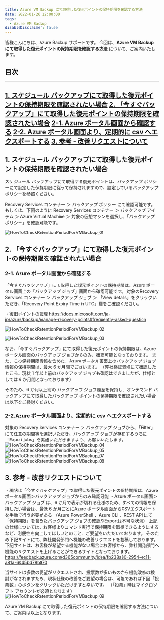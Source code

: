 ```yaml
---
title: Azure VM Backup にて取得した復元ポイントの保持期限を確認する方法
date: 2022-01-26 12:00:00
tags:
  - Azure VM Backup
disableDisclaimer: false
---
```


<!-- more -->
皆様こんにちは、Azure Backup サポートです。
今回は、**Azure VM Backup にて取得した復元ポイントの保持期限を確認する方法** について、ご案内いたします。


## 目次
-----------------------------------------------------------
[1. スケジュール バックアップにて取得した復元ポイントの保持期限を確認されたい場合](#1)
[2. 「今すぐバックアップ」にて取得した復元ポイントの保持期限を確認されたい場合](#2)
 [ 2-1. Azure ポータル画面から確認する](#2-1)
 [ 2-2. Azure ポータル画面より、定期的に csv へエクスポートする](#2-2)
[3. 参考 - 改善リクエストについて](#3)
-----------------------------------------------------------

## 1. スケジュール バックアップにて取得した復元ポイントの保持期限を確認されたい場合<a id="1"></a>
スケジュール バックアップにて取得する復元ポイントは、バックアップ ポリシーにて設定した保持期限に従って保持されますので、設定しているバックアップ ポリシーを参照ください。

Recovery Services コンテナー ＞ バックアップ ポリシー にて確認可能です。
もしくは、下図のように Recovery Services コンテナー ＞ バックアップ アイテム ＞ Azure Virtual Machine ＞ 対象の仮想マシンを選択し、「バックアップ ポリシー」を確認可能です。

![HowToCheckRetentionPeriodForVMBackup_01](https://user-images.githubusercontent.com/71251920/151015032-1fe8bebd-1246-42f0-9ff0-8a511b7c9ef0.png)


## 2. 「今すぐバックアップ」にて取得した復元ポイントの保持期限を確認されたい場合<a id="2"></a>
### 2-1. Azure ポータル画面から確認する<a id="2-1"></a>
「今すぐバックアップ」にて取得した復元ポイントの保持期限は、Azure ポータル画面上の「バックアップ ジョブ」画面から確認可能です。
対象のRecovery Services コンテナー ＞ バックアップ ジョブ ＞ 「View details」をクリックいただき、「Recovery Point Expiry Time in UTC」欄をご確認ください。

・復旧ポイントの管理
https://docs.microsoft.com/ja-jp/azure/backup/manage-recovery-points#frequently-asked-question

![HowToCheckRetentionPeriodForVMBackup_02](https://user-images.githubusercontent.com/71251920/151015030-46e75c4e-f1a8-4109-8bf1-4ae1234f1363.png)

![HowToCheckRetentionPeriodForVMBackup_03](https://user-images.githubusercontent.com/71251920/151015028-5fcc5364-1da2-4ea8-9221-60b40294dd07.png)

なお、「今すぐバックアップ」にて取得した復元ポイントの保持期限は、Azure ポータル画面のバックアップ ジョブからのみ、確認可能となっております。
また、この保持期限情報を含めた、Azure ポータル画面上のバックアップ ジョブ情報の保持期間は、最大 6 か月間でございます。
（弊社検証環境にて確認したところ、現状 1 年以上前のバックアップ ジョブも確認はできましたが、仕様としては 6 か月間となっております）
 
そのため、6 か月以上前の バックアップ ジョブ履歴を保持し、オンデマンド バックアップにて取得したバックアップ ポイントの保持期限を確認されたい場合は以下をご検討ください。
### 2-2.Azure ポータル画面より、定期的に csv へエクスポートする<a id="2-2"></a>
対象の Recovery Services コンテナー ＞ バックアップ ジョブから、「Filter」にて任意の期間等を選択いただき、バックアップ ジョブが存在するうちに「Export jobs」を実施いただきますよう、お願いいたします。
 ![HowToCheckRetentionPeriodForVMBackup_04](https://user-images.githubusercontent.com/71251920/151015023-bd46a1cd-a3ec-4d7a-8bd6-942be9442e64.png)
 ![HowToCheckRetentionPeriodForVMBackup_05](https://user-images.githubusercontent.com/71251920/151015021-d768d177-6836-42da-acd7-92b6ff6fa2d9.png)
 ![HowToCheckRetentionPeriodForVMBackup_07](https://user-images.githubusercontent.com/71251920/151015016-3fa5aebe-b792-4c4a-9a06-d316eb9c6262.png)
 ![HowToCheckRetentionPeriodForVMBackup_08](https://user-images.githubusercontent.com/71251920/151015012-5a6e4247-66a7-4c5a-83d8-25d17feb149c.png)

## 3. 参考 - 改善リクエストについて<a id="3"></a>
・現状は「今すぐバックアップ」で取得した復元ポイントの保持期限は、Azure ポータル画面＞バックアップ ジョブからのみ確認可能
・Azure ポータル画面＞バックアップ ジョブ は、6 か月で表示が切れる仕様のため、すべての情報を保持したい場合は、最低 6 か月ごとにAzure ポータル画面からCSVエクスポートを手動で行う必要がある
（Azure PowerShell 、Azure CLI 、REST API にて「保持期限」を含めたバックアップ ジョブの確認やExportは不可な状況）
上記の仕様については、お客様よりコマンド実行で保持期限を取得できるようにするなど、利便性を向上してほしいとのこと、ご要望をいただいております。
そのため下記サイトにて、弊社開発部門へ機能の改善リクエストを投稿しております。
下記サイトは、お客様が希望する機能がない場合にお客様から、弊社開発部門へ機能のリクエストを上げることができるサイトとなっております。
https://feedback.azure.com/d365community/idea/fb238a80-2954-ec11-a81a-6045bd78b970
 
当サイトは多数の要望がリクエストされ、投票数が多いものから機能改修の検討がなされますため、現状仕様の改善をご要望の場合は、可能であれば下図「投票数」のボタンをクリックいただけますと幸いです。
（「投票」時はマイクロソフト アカウントが必須となります）
![HowToCheckRetentionPeriodForVMBackup_09](https://user-images.githubusercontent.com/71251920/151015009-70369f7e-c5fb-4ea2-8ff9-5f082f44e64b.png)

Azure VM Backup にて取得した復元ポイントの保持期限を確認する方法について、ご案内は以上となります。
